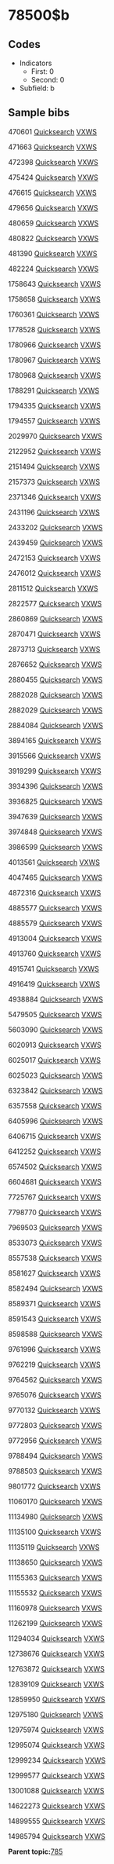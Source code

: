 # 78500$b

## Codes

-   Indicators
    -   First: 0
    -   Second: 0
-   Subfield: b

## Sample bibs

470601 [Quicksearch](https://search.library.yale.edu/catalog/470601) [VXWS](http://prodorbis.library.yale.edu:7014/vxws/GetHoldingsService?bibId=470601)

471663 [Quicksearch](https://search.library.yale.edu/catalog/471663) [VXWS](http://prodorbis.library.yale.edu:7014/vxws/GetHoldingsService?bibId=471663)

472398 [Quicksearch](https://search.library.yale.edu/catalog/472398) [VXWS](http://prodorbis.library.yale.edu:7014/vxws/GetHoldingsService?bibId=472398)

475424 [Quicksearch](https://search.library.yale.edu/catalog/475424) [VXWS](http://prodorbis.library.yale.edu:7014/vxws/GetHoldingsService?bibId=475424)

476615 [Quicksearch](https://search.library.yale.edu/catalog/476615) [VXWS](http://prodorbis.library.yale.edu:7014/vxws/GetHoldingsService?bibId=476615)

479656 [Quicksearch](https://search.library.yale.edu/catalog/479656) [VXWS](http://prodorbis.library.yale.edu:7014/vxws/GetHoldingsService?bibId=479656)

480659 [Quicksearch](https://search.library.yale.edu/catalog/480659) [VXWS](http://prodorbis.library.yale.edu:7014/vxws/GetHoldingsService?bibId=480659)

480822 [Quicksearch](https://search.library.yale.edu/catalog/480822) [VXWS](http://prodorbis.library.yale.edu:7014/vxws/GetHoldingsService?bibId=480822)

481390 [Quicksearch](https://search.library.yale.edu/catalog/481390) [VXWS](http://prodorbis.library.yale.edu:7014/vxws/GetHoldingsService?bibId=481390)

482224 [Quicksearch](https://search.library.yale.edu/catalog/482224) [VXWS](http://prodorbis.library.yale.edu:7014/vxws/GetHoldingsService?bibId=482224)

1758643 [Quicksearch](https://search.library.yale.edu/catalog/1758643) [VXWS](http://prodorbis.library.yale.edu:7014/vxws/GetHoldingsService?bibId=1758643)

1758658 [Quicksearch](https://search.library.yale.edu/catalog/1758658) [VXWS](http://prodorbis.library.yale.edu:7014/vxws/GetHoldingsService?bibId=1758658)

1760361 [Quicksearch](https://search.library.yale.edu/catalog/1760361) [VXWS](http://prodorbis.library.yale.edu:7014/vxws/GetHoldingsService?bibId=1760361)

1778528 [Quicksearch](https://search.library.yale.edu/catalog/1778528) [VXWS](http://prodorbis.library.yale.edu:7014/vxws/GetHoldingsService?bibId=1778528)

1780966 [Quicksearch](https://search.library.yale.edu/catalog/1780966) [VXWS](http://prodorbis.library.yale.edu:7014/vxws/GetHoldingsService?bibId=1780966)

1780967 [Quicksearch](https://search.library.yale.edu/catalog/1780967) [VXWS](http://prodorbis.library.yale.edu:7014/vxws/GetHoldingsService?bibId=1780967)

1780968 [Quicksearch](https://search.library.yale.edu/catalog/1780968) [VXWS](http://prodorbis.library.yale.edu:7014/vxws/GetHoldingsService?bibId=1780968)

1788291 [Quicksearch](https://search.library.yale.edu/catalog/1788291) [VXWS](http://prodorbis.library.yale.edu:7014/vxws/GetHoldingsService?bibId=1788291)

1794335 [Quicksearch](https://search.library.yale.edu/catalog/1794335) [VXWS](http://prodorbis.library.yale.edu:7014/vxws/GetHoldingsService?bibId=1794335)

1794557 [Quicksearch](https://search.library.yale.edu/catalog/1794557) [VXWS](http://prodorbis.library.yale.edu:7014/vxws/GetHoldingsService?bibId=1794557)

2029970 [Quicksearch](https://search.library.yale.edu/catalog/2029970) [VXWS](http://prodorbis.library.yale.edu:7014/vxws/GetHoldingsService?bibId=2029970)

2122952 [Quicksearch](https://search.library.yale.edu/catalog/2122952) [VXWS](http://prodorbis.library.yale.edu:7014/vxws/GetHoldingsService?bibId=2122952)

2151494 [Quicksearch](https://search.library.yale.edu/catalog/2151494) [VXWS](http://prodorbis.library.yale.edu:7014/vxws/GetHoldingsService?bibId=2151494)

2157373 [Quicksearch](https://search.library.yale.edu/catalog/2157373) [VXWS](http://prodorbis.library.yale.edu:7014/vxws/GetHoldingsService?bibId=2157373)

2371346 [Quicksearch](https://search.library.yale.edu/catalog/2371346) [VXWS](http://prodorbis.library.yale.edu:7014/vxws/GetHoldingsService?bibId=2371346)

2431196 [Quicksearch](https://search.library.yale.edu/catalog/2431196) [VXWS](http://prodorbis.library.yale.edu:7014/vxws/GetHoldingsService?bibId=2431196)

2433202 [Quicksearch](https://search.library.yale.edu/catalog/2433202) [VXWS](http://prodorbis.library.yale.edu:7014/vxws/GetHoldingsService?bibId=2433202)

2439459 [Quicksearch](https://search.library.yale.edu/catalog/2439459) [VXWS](http://prodorbis.library.yale.edu:7014/vxws/GetHoldingsService?bibId=2439459)

2472153 [Quicksearch](https://search.library.yale.edu/catalog/2472153) [VXWS](http://prodorbis.library.yale.edu:7014/vxws/GetHoldingsService?bibId=2472153)

2476012 [Quicksearch](https://search.library.yale.edu/catalog/2476012) [VXWS](http://prodorbis.library.yale.edu:7014/vxws/GetHoldingsService?bibId=2476012)

2811512 [Quicksearch](https://search.library.yale.edu/catalog/2811512) [VXWS](http://prodorbis.library.yale.edu:7014/vxws/GetHoldingsService?bibId=2811512)

2822577 [Quicksearch](https://search.library.yale.edu/catalog/2822577) [VXWS](http://prodorbis.library.yale.edu:7014/vxws/GetHoldingsService?bibId=2822577)

2860869 [Quicksearch](https://search.library.yale.edu/catalog/2860869) [VXWS](http://prodorbis.library.yale.edu:7014/vxws/GetHoldingsService?bibId=2860869)

2870471 [Quicksearch](https://search.library.yale.edu/catalog/2870471) [VXWS](http://prodorbis.library.yale.edu:7014/vxws/GetHoldingsService?bibId=2870471)

2873713 [Quicksearch](https://search.library.yale.edu/catalog/2873713) [VXWS](http://prodorbis.library.yale.edu:7014/vxws/GetHoldingsService?bibId=2873713)

2876652 [Quicksearch](https://search.library.yale.edu/catalog/2876652) [VXWS](http://prodorbis.library.yale.edu:7014/vxws/GetHoldingsService?bibId=2876652)

2880455 [Quicksearch](https://search.library.yale.edu/catalog/2880455) [VXWS](http://prodorbis.library.yale.edu:7014/vxws/GetHoldingsService?bibId=2880455)

2882028 [Quicksearch](https://search.library.yale.edu/catalog/2882028) [VXWS](http://prodorbis.library.yale.edu:7014/vxws/GetHoldingsService?bibId=2882028)

2882029 [Quicksearch](https://search.library.yale.edu/catalog/2882029) [VXWS](http://prodorbis.library.yale.edu:7014/vxws/GetHoldingsService?bibId=2882029)

2884084 [Quicksearch](https://search.library.yale.edu/catalog/2884084) [VXWS](http://prodorbis.library.yale.edu:7014/vxws/GetHoldingsService?bibId=2884084)

3894165 [Quicksearch](https://search.library.yale.edu/catalog/3894165) [VXWS](http://prodorbis.library.yale.edu:7014/vxws/GetHoldingsService?bibId=3894165)

3915566 [Quicksearch](https://search.library.yale.edu/catalog/3915566) [VXWS](http://prodorbis.library.yale.edu:7014/vxws/GetHoldingsService?bibId=3915566)

3919299 [Quicksearch](https://search.library.yale.edu/catalog/3919299) [VXWS](http://prodorbis.library.yale.edu:7014/vxws/GetHoldingsService?bibId=3919299)

3934396 [Quicksearch](https://search.library.yale.edu/catalog/3934396) [VXWS](http://prodorbis.library.yale.edu:7014/vxws/GetHoldingsService?bibId=3934396)

3936825 [Quicksearch](https://search.library.yale.edu/catalog/3936825) [VXWS](http://prodorbis.library.yale.edu:7014/vxws/GetHoldingsService?bibId=3936825)

3947639 [Quicksearch](https://search.library.yale.edu/catalog/3947639) [VXWS](http://prodorbis.library.yale.edu:7014/vxws/GetHoldingsService?bibId=3947639)

3974848 [Quicksearch](https://search.library.yale.edu/catalog/3974848) [VXWS](http://prodorbis.library.yale.edu:7014/vxws/GetHoldingsService?bibId=3974848)

3986599 [Quicksearch](https://search.library.yale.edu/catalog/3986599) [VXWS](http://prodorbis.library.yale.edu:7014/vxws/GetHoldingsService?bibId=3986599)

4013561 [Quicksearch](https://search.library.yale.edu/catalog/4013561) [VXWS](http://prodorbis.library.yale.edu:7014/vxws/GetHoldingsService?bibId=4013561)

4047465 [Quicksearch](https://search.library.yale.edu/catalog/4047465) [VXWS](http://prodorbis.library.yale.edu:7014/vxws/GetHoldingsService?bibId=4047465)

4872316 [Quicksearch](https://search.library.yale.edu/catalog/4872316) [VXWS](http://prodorbis.library.yale.edu:7014/vxws/GetHoldingsService?bibId=4872316)

4885577 [Quicksearch](https://search.library.yale.edu/catalog/4885577) [VXWS](http://prodorbis.library.yale.edu:7014/vxws/GetHoldingsService?bibId=4885577)

4885579 [Quicksearch](https://search.library.yale.edu/catalog/4885579) [VXWS](http://prodorbis.library.yale.edu:7014/vxws/GetHoldingsService?bibId=4885579)

4913004 [Quicksearch](https://search.library.yale.edu/catalog/4913004) [VXWS](http://prodorbis.library.yale.edu:7014/vxws/GetHoldingsService?bibId=4913004)

4913760 [Quicksearch](https://search.library.yale.edu/catalog/4913760) [VXWS](http://prodorbis.library.yale.edu:7014/vxws/GetHoldingsService?bibId=4913760)

4915741 [Quicksearch](https://search.library.yale.edu/catalog/4915741) [VXWS](http://prodorbis.library.yale.edu:7014/vxws/GetHoldingsService?bibId=4915741)

4916419 [Quicksearch](https://search.library.yale.edu/catalog/4916419) [VXWS](http://prodorbis.library.yale.edu:7014/vxws/GetHoldingsService?bibId=4916419)

4938884 [Quicksearch](https://search.library.yale.edu/catalog/4938884) [VXWS](http://prodorbis.library.yale.edu:7014/vxws/GetHoldingsService?bibId=4938884)

5479505 [Quicksearch](https://search.library.yale.edu/catalog/5479505) [VXWS](http://prodorbis.library.yale.edu:7014/vxws/GetHoldingsService?bibId=5479505)

5603090 [Quicksearch](https://search.library.yale.edu/catalog/5603090) [VXWS](http://prodorbis.library.yale.edu:7014/vxws/GetHoldingsService?bibId=5603090)

6020913 [Quicksearch](https://search.library.yale.edu/catalog/6020913) [VXWS](http://prodorbis.library.yale.edu:7014/vxws/GetHoldingsService?bibId=6020913)

6025017 [Quicksearch](https://search.library.yale.edu/catalog/6025017) [VXWS](http://prodorbis.library.yale.edu:7014/vxws/GetHoldingsService?bibId=6025017)

6025023 [Quicksearch](https://search.library.yale.edu/catalog/6025023) [VXWS](http://prodorbis.library.yale.edu:7014/vxws/GetHoldingsService?bibId=6025023)

6323842 [Quicksearch](https://search.library.yale.edu/catalog/6323842) [VXWS](http://prodorbis.library.yale.edu:7014/vxws/GetHoldingsService?bibId=6323842)

6357558 [Quicksearch](https://search.library.yale.edu/catalog/6357558) [VXWS](http://prodorbis.library.yale.edu:7014/vxws/GetHoldingsService?bibId=6357558)

6405996 [Quicksearch](https://search.library.yale.edu/catalog/6405996) [VXWS](http://prodorbis.library.yale.edu:7014/vxws/GetHoldingsService?bibId=6405996)

6406715 [Quicksearch](https://search.library.yale.edu/catalog/6406715) [VXWS](http://prodorbis.library.yale.edu:7014/vxws/GetHoldingsService?bibId=6406715)

6412252 [Quicksearch](https://search.library.yale.edu/catalog/6412252) [VXWS](http://prodorbis.library.yale.edu:7014/vxws/GetHoldingsService?bibId=6412252)

6574502 [Quicksearch](https://search.library.yale.edu/catalog/6574502) [VXWS](http://prodorbis.library.yale.edu:7014/vxws/GetHoldingsService?bibId=6574502)

6604681 [Quicksearch](https://search.library.yale.edu/catalog/6604681) [VXWS](http://prodorbis.library.yale.edu:7014/vxws/GetHoldingsService?bibId=6604681)

7725767 [Quicksearch](https://search.library.yale.edu/catalog/7725767) [VXWS](http://prodorbis.library.yale.edu:7014/vxws/GetHoldingsService?bibId=7725767)

7798770 [Quicksearch](https://search.library.yale.edu/catalog/7798770) [VXWS](http://prodorbis.library.yale.edu:7014/vxws/GetHoldingsService?bibId=7798770)

7969503 [Quicksearch](https://search.library.yale.edu/catalog/7969503) [VXWS](http://prodorbis.library.yale.edu:7014/vxws/GetHoldingsService?bibId=7969503)

8533073 [Quicksearch](https://search.library.yale.edu/catalog/8533073) [VXWS](http://prodorbis.library.yale.edu:7014/vxws/GetHoldingsService?bibId=8533073)

8557538 [Quicksearch](https://search.library.yale.edu/catalog/8557538) [VXWS](http://prodorbis.library.yale.edu:7014/vxws/GetHoldingsService?bibId=8557538)

8581627 [Quicksearch](https://search.library.yale.edu/catalog/8581627) [VXWS](http://prodorbis.library.yale.edu:7014/vxws/GetHoldingsService?bibId=8581627)

8582494 [Quicksearch](https://search.library.yale.edu/catalog/8582494) [VXWS](http://prodorbis.library.yale.edu:7014/vxws/GetHoldingsService?bibId=8582494)

8589371 [Quicksearch](https://search.library.yale.edu/catalog/8589371) [VXWS](http://prodorbis.library.yale.edu:7014/vxws/GetHoldingsService?bibId=8589371)

8591543 [Quicksearch](https://search.library.yale.edu/catalog/8591543) [VXWS](http://prodorbis.library.yale.edu:7014/vxws/GetHoldingsService?bibId=8591543)

8598588 [Quicksearch](https://search.library.yale.edu/catalog/8598588) [VXWS](http://prodorbis.library.yale.edu:7014/vxws/GetHoldingsService?bibId=8598588)

9761996 [Quicksearch](https://search.library.yale.edu/catalog/9761996) [VXWS](http://prodorbis.library.yale.edu:7014/vxws/GetHoldingsService?bibId=9761996)

9762219 [Quicksearch](https://search.library.yale.edu/catalog/9762219) [VXWS](http://prodorbis.library.yale.edu:7014/vxws/GetHoldingsService?bibId=9762219)

9764562 [Quicksearch](https://search.library.yale.edu/catalog/9764562) [VXWS](http://prodorbis.library.yale.edu:7014/vxws/GetHoldingsService?bibId=9764562)

9765076 [Quicksearch](https://search.library.yale.edu/catalog/9765076) [VXWS](http://prodorbis.library.yale.edu:7014/vxws/GetHoldingsService?bibId=9765076)

9770132 [Quicksearch](https://search.library.yale.edu/catalog/9770132) [VXWS](http://prodorbis.library.yale.edu:7014/vxws/GetHoldingsService?bibId=9770132)

9772803 [Quicksearch](https://search.library.yale.edu/catalog/9772803) [VXWS](http://prodorbis.library.yale.edu:7014/vxws/GetHoldingsService?bibId=9772803)

9772956 [Quicksearch](https://search.library.yale.edu/catalog/9772956) [VXWS](http://prodorbis.library.yale.edu:7014/vxws/GetHoldingsService?bibId=9772956)

9788494 [Quicksearch](https://search.library.yale.edu/catalog/9788494) [VXWS](http://prodorbis.library.yale.edu:7014/vxws/GetHoldingsService?bibId=9788494)

9788503 [Quicksearch](https://search.library.yale.edu/catalog/9788503) [VXWS](http://prodorbis.library.yale.edu:7014/vxws/GetHoldingsService?bibId=9788503)

9801772 [Quicksearch](https://search.library.yale.edu/catalog/9801772) [VXWS](http://prodorbis.library.yale.edu:7014/vxws/GetHoldingsService?bibId=9801772)

11060170 [Quicksearch](https://search.library.yale.edu/catalog/11060170) [VXWS](http://prodorbis.library.yale.edu:7014/vxws/GetHoldingsService?bibId=11060170)

11134980 [Quicksearch](https://search.library.yale.edu/catalog/11134980) [VXWS](http://prodorbis.library.yale.edu:7014/vxws/GetHoldingsService?bibId=11134980)

11135100 [Quicksearch](https://search.library.yale.edu/catalog/11135100) [VXWS](http://prodorbis.library.yale.edu:7014/vxws/GetHoldingsService?bibId=11135100)

11135119 [Quicksearch](https://search.library.yale.edu/catalog/11135119) [VXWS](http://prodorbis.library.yale.edu:7014/vxws/GetHoldingsService?bibId=11135119)

11138650 [Quicksearch](https://search.library.yale.edu/catalog/11138650) [VXWS](http://prodorbis.library.yale.edu:7014/vxws/GetHoldingsService?bibId=11138650)

11155363 [Quicksearch](https://search.library.yale.edu/catalog/11155363) [VXWS](http://prodorbis.library.yale.edu:7014/vxws/GetHoldingsService?bibId=11155363)

11155532 [Quicksearch](https://search.library.yale.edu/catalog/11155532) [VXWS](http://prodorbis.library.yale.edu:7014/vxws/GetHoldingsService?bibId=11155532)

11160978 [Quicksearch](https://search.library.yale.edu/catalog/11160978) [VXWS](http://prodorbis.library.yale.edu:7014/vxws/GetHoldingsService?bibId=11160978)

11262199 [Quicksearch](https://search.library.yale.edu/catalog/11262199) [VXWS](http://prodorbis.library.yale.edu:7014/vxws/GetHoldingsService?bibId=11262199)

11294034 [Quicksearch](https://search.library.yale.edu/catalog/11294034) [VXWS](http://prodorbis.library.yale.edu:7014/vxws/GetHoldingsService?bibId=11294034)

12738676 [Quicksearch](https://search.library.yale.edu/catalog/12738676) [VXWS](http://prodorbis.library.yale.edu:7014/vxws/GetHoldingsService?bibId=12738676)

12763872 [Quicksearch](https://search.library.yale.edu/catalog/12763872) [VXWS](http://prodorbis.library.yale.edu:7014/vxws/GetHoldingsService?bibId=12763872)

12839109 [Quicksearch](https://search.library.yale.edu/catalog/12839109) [VXWS](http://prodorbis.library.yale.edu:7014/vxws/GetHoldingsService?bibId=12839109)

12859950 [Quicksearch](https://search.library.yale.edu/catalog/12859950) [VXWS](http://prodorbis.library.yale.edu:7014/vxws/GetHoldingsService?bibId=12859950)

12975180 [Quicksearch](https://search.library.yale.edu/catalog/12975180) [VXWS](http://prodorbis.library.yale.edu:7014/vxws/GetHoldingsService?bibId=12975180)

12975974 [Quicksearch](https://search.library.yale.edu/catalog/12975974) [VXWS](http://prodorbis.library.yale.edu:7014/vxws/GetHoldingsService?bibId=12975974)

12995074 [Quicksearch](https://search.library.yale.edu/catalog/12995074) [VXWS](http://prodorbis.library.yale.edu:7014/vxws/GetHoldingsService?bibId=12995074)

12999234 [Quicksearch](https://search.library.yale.edu/catalog/12999234) [VXWS](http://prodorbis.library.yale.edu:7014/vxws/GetHoldingsService?bibId=12999234)

12999577 [Quicksearch](https://search.library.yale.edu/catalog/12999577) [VXWS](http://prodorbis.library.yale.edu:7014/vxws/GetHoldingsService?bibId=12999577)

13001088 [Quicksearch](https://search.library.yale.edu/catalog/13001088) [VXWS](http://prodorbis.library.yale.edu:7014/vxws/GetHoldingsService?bibId=13001088)

14622273 [Quicksearch](https://search.library.yale.edu/catalog/14622273) [VXWS](http://prodorbis.library.yale.edu:7014/vxws/GetHoldingsService?bibId=14622273)

14899555 [Quicksearch](https://search.library.yale.edu/catalog/14899555) [VXWS](http://prodorbis.library.yale.edu:7014/vxws/GetHoldingsService?bibId=14899555)

14985794 [Quicksearch](https://search.library.yale.edu/catalog/14985794) [VXWS](http://prodorbis.library.yale.edu:7014/vxws/GetHoldingsService?bibId=14985794)

**Parent topic:**[785](../../tags/785/785.md)

